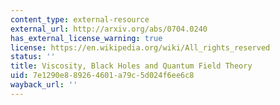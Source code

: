 ```yaml
---
content_type: external-resource
external_url: http://arxiv.org/abs/0704.0240
has_external_license_warning: true
license: https://en.wikipedia.org/wiki/All_rights_reserved
status: ''
title: Viscosity, Black Holes and Quantum Field Theory
uid: 7e1290e8-8926-4601-a79c-5d024f6ee6c8
wayback_url: ''
---
```

